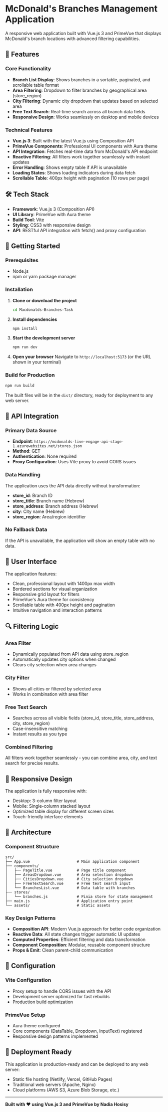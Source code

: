 # McDonald's Branches Management Application

A responsive web application built with Vue.js 3 and PrimeVue that displays McDonald's branch locations with advanced filtering capabilities.

## 🚀 Features

### Core Functionality

- **Branch List Display**: Shows branches in a sortable, paginated, and scrollable table format
- **Area Filtering**: Dropdown to filter branches by geographical area (store_region)
- **City Filtering**: Dynamic city dropdown that updates based on selected area
- **Free Text Search**: Real-time search across all branch data fields
- **Responsive Design**: Works seamlessly on desktop and mobile devices

### Technical Features

- **Vue.js 3**: Built with the latest Vue.js using Composition API
- **PrimeVue Components**: Professional UI components with Aura theme
- **API Integration**: Fetches real-time data from McDonald's API endpoint
- **Reactive Filtering**: All filters work together seamlessly with instant updates
- **Error Handling**: Shows empty table if API is unavailable
- **Loading States**: Shows loading indicators during data fetch
- **Scrollable Table**: 400px height with pagination (10 rows per page)

## 🛠️ Tech Stack

- **Framework**: Vue.js 3 (Composition API)
- **UI Library**: PrimeVue with Aura theme
- **Build Tool**: Vite
- **Styling**: CSS3 with responsive design
- **API**: RESTful API integration with fetch() and proxy configuration

## 🚀 Getting Started

### Prerequisites

- Node.js
- npm or yarn package manager

### Installation

1. **Clone or download the project**

   ```bash
   cd Macdonalds-Branches-Task
   ```

2. **Install dependencies**

   ```bash
   npm install
   ```

3. **Start the development server**

   ```bash
   npm run dev
   ```

4. **Open your browser**
   Navigate to `http://localhost:5173` (or the URL shown in your terminal)

### Build for Production

```bash
npm run build
```

The built files will be in the `dist/` directory, ready for deployment to any web server.

## 🔧 API Integration

### Primary Data Source

- **Endpoint**: `https://mcdonalds-live-engage-api-stage-1.azurewebsites.net/stores.json`
- **Method**: GET
- **Authentication**: None required
- **Proxy Configuration**: Uses Vite proxy to avoid CORS issues

### Data Handling

The application uses the API data directly without transformation:

- **store_id**: Branch ID
- **store_title**: Branch name (Hebrew)
- **store_address**: Branch address (Hebrew)
- **city**: City name (Hebrew)
- **store_region**: Area/region identifier

### No Fallback Data

If the API is unavailable, the application will show an empty table with no data.

## 🎨 User Interface

The application features:

- Clean, professional layout with 1400px max width
- Bordered sections for visual organization
- Responsive grid layout for filters
- PrimeVue's Aura theme for consistency
- Scrollable table with 400px height and pagination
- Intuitive navigation and interaction patterns

## 🔍 Filtering Logic

### Area Filter

- Dynamically populated from API data using store_region
- Automatically updates city options when changed
- Clears city selection when area changes

### City Filter

- Shows all cities or filtered by selected area
- Works in combination with area filter

### Free Text Search

- Searches across all visible fields (store_id, store_title, store_address, city, store_region)
- Case-insensitive matching
- Instant results as you type

### Combined Filtering

All filters work together seamlessly - you can combine area, city, and text search for precise results.

## 📱 Responsive Design

The application is fully responsive with:

- Desktop: 3-column filter layout
- Mobile: Single-column stacked layout
- Optimized table display for different screen sizes
- Touch-friendly interface elements

## 🧩 Architecture

### Component Structure

```
src/
├── App.vue                     # Main application component
├── components/
│   ├── PageTitle.vue           # Page title component
│   ├── AreasDropdown.vue       # Area selection dropdown
│   ├── CitiesDropdown.vue      # City selection dropdown
│   ├── FreeTextSearch.vue      # Free text search input
│   └── BranchesList.vue        # Data table with branches
├── stores/
│   └── branches.js             # Pinia store for state management
├── main.js                     # Application entry point
└── assets/                     # Static assets
```

### Key Design Patterns

- **Composition API**: Modern Vue.js approach for better code organization
- **Reactive Data**: All state changes trigger automatic UI updates
- **Computed Properties**: Efficient filtering and data transformation
- **Component Composition**: Modular, reusable component structure
- **Props & Emit**: Clean parent-child communication

## 🔧 Configuration

### Vite Configuration

- Proxy setup to handle CORS issues with the API
- Development server optimized for fast rebuilds
- Production build optimization

### PrimeVue Setup

- Aura theme configured
- Core components (DataTable, Dropdown, InputText) registered
- Responsive design patterns implemented

## 🚀 Deployment Ready

This application is production-ready and can be deployed to any web server:

- Static file hosting (Netlify, Vercel, GitHub Pages)
- Traditional web servers (Apache, Nginx)
- Cloud platforms (AWS S3, Azure Blob Storage, etc.)

---

**Built with ❤️ using Vue.js 3 and PrimeVue by Nadia Hosisy**
